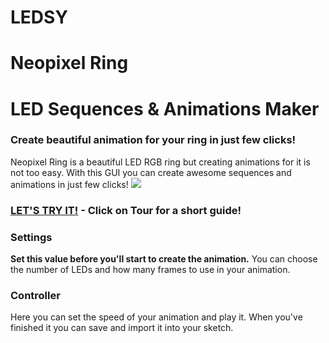 # LEDSY
# Neopixel Ring
# LED Sequences & Animations Maker
### Create beautiful animation for your ring in just few clicks!
Neopixel Ring is a beautiful LED RGB ring but creating animations for it is not too easy.
With this GUI you can create awesome sequences and animations in just few clicks!
![](http://i.imgur.com/6HFNBjr.gif)
### [LET'S TRY IT!](http://thumbedmonkey.github.io/Neopixel-Ring-LED-Sequences-and-Animations-Maker/ledsy.html) - Click on Tour for a short guide!

### Settings
**Set this value before you'll start to create the animation.** You can choose the number of LEDs and how many frames to use in your animation.

### Controller
Here you can set the speed of your animation and play it. When you've finished it you can save and import it into your sketch.
